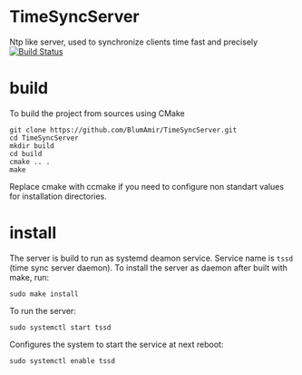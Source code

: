 # TimeSyncServer
Ntp like server, used to synchronize clients time fast and precisely
[![Build Status](https://travis-ci.com/BlumAmir/TimeSyncServer.svg?branch=master)](https://travis-ci.com/BlumAmir/TimeSyncServer)

# build
To build the project from sources using CMake
```
git clone https://github.com/BlumAmir/TimeSyncServer.git
cd TimeSyncServer
mkdir build
cd build
cmake .. .
make
```
Replace cmake with ccmake if you need to configure non standart values for installation directories.

# install
The server is build to run as systemd deamon service. Service name is `tssd` (time sync server daemon).
To install the server as daemon after built with make, run:
```
sudo make install
```

To run the server:
```
sudo systemctl start tssd
```

Configures the system to start the service at next reboot:
```
sudo systemctl enable tssd
```
